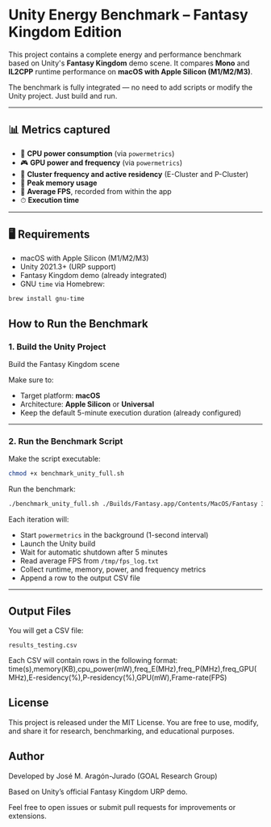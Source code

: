 # Unity Energy Benchmark – Fantasy Kingdom Edition

This project contains a complete energy and performance benchmark based on Unity's **Fantasy Kingdom** demo scene. It compares **Mono** and **IL2CPP** runtime performance on **macOS with Apple Silicon (M1/M2/M3)**.

The benchmark is fully integrated — no need to add scripts or modify the Unity project. Just build and run.

---

## 📊 Metrics captured

- 🔋 **CPU power consumption** (via `powermetrics`)
- 🎮 **GPU power and frequency** (via `powermetrics`)
- 🧠 **Cluster frequency and active residency** (E-Cluster and P-Cluster)
- 💾 **Peak memory usage**
- 🎥 **Average FPS**, recorded from within the app
- ⏱ **Execution time**

---

## 🖥 Requirements

- macOS with Apple Silicon (M1/M2/M3)
- Unity 2021.3+ (URP support)
- Fantasy Kingdom demo (already integrated)
- GNU `time` via Homebrew:

```bash
brew install gnu-time
```

## How to Run the Benchmark

### 1. Build the Unity Project

Build the Fantasy Kingdom scene

Make sure to:

- Target platform: **macOS**
- Architecture: **Apple Silicon** or **Universal**
- Keep the default 5-minute execution duration (already configured)

---

### 2. Run the Benchmark Script

Make the script executable:

```bash
chmod +x benchmark_unity_full.sh
```

Run the benchmark:

```bash
./benchmark_unity_full.sh ./Builds/Fantasy.app/Contents/MacOS/Fantasy 30 testing
```

Each iteration will:

- Start `powermetrics` in the background (1-second interval)
- Launch the Unity build
- Wait for automatic shutdown after 5 minutes
- Read average FPS from `/tmp/fps_log.txt`
- Collect runtime, memory, power, and frequency metrics
- Append a row to the output CSV file

---

## Output Files

You will get a CSV file:

```text
results_testing.csv
```

Each CSV will contain rows in the following format:
time(s),memory(KB),cpu_power(mW),freq_E(MHz),freq_P(MHz),freq_GPU(MHz),E-residency(%),P-residency(%),GPU(mW),Frame-rate(FPS)

## License
This project is released under the MIT License. You are free to use, modify, and share it for research, benchmarking, and educational purposes.

## Author
Developed by José M. Aragón-Jurado (GOAL Research Group)

Based on Unity’s official Fantasy Kingdom URP demo.

Feel free to open issues or submit pull requests for improvements or extensions.
